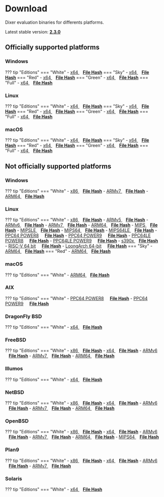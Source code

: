 # Download

Dixer evaluation binaries for differents platforms.

Latest stable version: [**2.3.0**](Changelog.md#230-_-december-15-2022)

## Officially supported platforms

### Windows

??? tip "Editions"
    === "White"
        - <a href="/dl/2.3.0/white/windows/dixer_amd64.exe" target="_blank">x64 </a> &nbsp;&nbsp; **<a href="/dl/2.3.0/white/windows/dixer_amd64_checksum.txt" target="_blank">File Hash</a>**
    === "Sky"
        - <a href="/dl/2.3.0/sky/windows/dixer_amd64.exe" target="_blank">x64 </a> &nbsp;&nbsp; **<a href="/dl/2.3.0/sky/windows/dixer_amd64_checksum.txt" target="_blank">File Hash</a>**
    === "Red"
        - <a href="/dl/2.3.0/red/windows/dixer_amd64.exe" target="_blank">x64 </a> &nbsp;&nbsp; **<a href="/dl/2.3.0/red/windows/dixer_amd64_checksum.txt" target="_blank">File Hash</a>**
    === "Green"
        - <a href="/dl/2.3.0/green/windows/dixer_amd64.exe" target="_blank">x64 </a> &nbsp;&nbsp; **<a href="/dl/2.3.0/green/windows/dixer_amd64_checksum.txt" target="_blank">File Hash</a>**
    === "Full"
        - <a href="/dl/2.3.0/full/windows/dixer_amd64.exe" target="_blank">x64 </a> &nbsp;&nbsp; **<a href="/dl/2.3.0/full/windows/dixer_amd64_checksum.txt" target="_blank">File Hash</a>**

### Linux

??? tip "Editions"
    === "White"
        - <a href="/dl/2.3.0/white/linux/dixer_amd64" target="_blank">x64 </a> &nbsp;&nbsp; **<a href="/dl/2.3.0/white/linux/dixer_amd64_checksum.txt" target="_blank">File Hash</a>**
    === "Sky"
        - <a href="/dl/2.3.0/sky/linux/dixer_amd64" target="_blank">x64 </a> &nbsp;&nbsp; **<a href="/dl/2.3.0/sky/linux/dixer_amd64_checksum.txt" target="_blank">File Hash</a>**
    === "Red"
        - <a href="/dl/2.3.0/red/linux/dixer_amd64" target="_blank">x64 </a> &nbsp;&nbsp; **<a href="/dl/2.3.0/red/linux/dixer_amd64_checksum.txt" target="_blank">File Hash</a>**
    === "Green"
        - <a href="/dl/2.3.0/green/linux/dixer_amd64" target="_blank">x64 </a> &nbsp;&nbsp; **<a href="/dl/2.3.0/green/linux/dixer_amd64_checksum.txt" target="_blank">File Hash</a>**
    === "Full"
        - <a href="/dl/2.3.0/full/linux/dixer_amd64" target="_blank">x64 </a> &nbsp;&nbsp; **<a href="/dl/2.3.0/full/linux/dixer_amd64_checksum.txt" target="_blank">File Hash</a>**

### macOS

??? tip "Editions"
    === "White"
        - <a href="/dl/2.3.0/white/darwin/dixer_amd64" target="_blank">x64 </a> &nbsp;&nbsp; **<a href="/dl/2.3.0/white/darwin/dixer_amd64_checksum.txt" target="_blank">File Hash</a>**
    === "Sky"
        - <a href="/dl/2.3.0/sky/darwin/dixer_amd64" target="_blank">x64 </a> &nbsp;&nbsp; **<a href="/dl/2.3.0/sky/darwin/dixer_amd64_checksum.txt" target="_blank">File Hash</a>**
    === "Red"
        - <a href="/dl/2.3.0/red/darwin/dixer_amd64" target="_blank">x64 </a> &nbsp;&nbsp; **<a href="/dl/2.3.0/red/darwin/dixer_amd64_checksum.txt" target="_blank">File Hash</a>**
    === "Green"
        - <a href="/dl/2.3.0/green/darwin/dixer_amd64" target="_blank">x64 </a> &nbsp;&nbsp; **<a href="/dl/2.3.0/green/darwin/dixer_amd64_checksum.txt" target="_blank">File Hash</a>**
    === "Full"
        - <a href="/dl/2.3.0/full/darwin/dixer_amd64" target="_blank">x64 </a> &nbsp;&nbsp; **<a href="/dl/2.3.0/full/darwin/dixer_amd64_checksum.txt" target="_blank">File Hash</a>**

## Not officially supported platforms

### Windows

??? tip "Editions"
    === "White"
        - <a href="/dl/2.3.0/white/windows/dixer_386.exe" target="_blank">x86 </a> &nbsp;&nbsp; **<a href="/dl/2.3.0/white/windows/dixer_386_checksum.txt" target="_blank">File Hash</a>**
        - <a href="/dl/2.3.0/white/windows/dixer_armV7.exe" target="_blank">ARMv7 </a> &nbsp;&nbsp; **<a href="/dl/2.3.0/white/windows/dixer_armV7_checksum.txt" target="_blank">File Hash</a>**
        - <a href="/dl/2.3.0/white/windows/dixer_arm64.exe" target="_blank">ARM64 </a> &nbsp;&nbsp; **<a href="/dl/2.3.0/white/windows/dixer_arm64_checksum.txt" target="_blank">File Hash</a>**

### Linux

??? tip "Editions"
    === "White"
        - <a href="/dl/2.3.0/white/linux/dixer_386" target="_blank">x86 </a> &nbsp;&nbsp; **<a href="/dl/2.3.0/white/linux/dixer_386_checksum.txt" target="_blank">File Hash</a>**
        - <a href="/dl/2.3.0/white/linux/dixer_armV5" target="_blank">ARMv5 </a> &nbsp;&nbsp; **<a href="/dl/2.3.0/white/linux/dixer_armV5_checksum.txt" target="_blank">File Hash</a>**
        - <a href="/dl/2.3.0/white/linux/dixer_armV6" target="_blank">ARMv6 </a> &nbsp;&nbsp; **<a href="/dl/2.3.0/white/linux/dixer_armV6_checksum.txt" target="_blank">File Hash</a>**
        - <a href="/dl/2.3.0/white/linux/dixer_armV7" target="_blank">ARMv7 </a> &nbsp;&nbsp; **<a href="/dl/2.3.0/white/linux/dixer_armV7_checksum.txt" target="_blank">File Hash</a>**
        - <a href="/dl/2.3.0/white/linux/dixer_arm64" target="_blank">ARM64 </a> &nbsp;&nbsp; **<a href="/dl/2.3.0/white/linux/dixer_arm64_checksum.txt" target="_blank">File Hash</a>**
        - <a href="/dl/2.3.0/white/linux/dixer_mips" target="_blank">MIPS </a> &nbsp;&nbsp; **<a href="/dl/2.3.0/white/linux/dixer_mips_checksum.txt" target="_blank">File Hash</a>**
        - <a href="/dl/2.3.0/white/linux/dixer_mipsle" target="_blank">MIPSLE </a> &nbsp;&nbsp; **<a href="/dl/2.3.0/white/linux/dixer_mipsle_checksum.txt" target="_blank">File Hash</a>**
        - <a href="/dl/2.3.0/white/linux/dixer_mips64" target="_blank">MIPS64 </a> &nbsp;&nbsp; **<a href="/dl/2.3.0/white/linux/dixer_mips64_checksum.txt" target="_blank">File Hash</a>**
        - <a href="/dl/2.3.0/white/linux/dixer_mips64le" target="_blank">MIPS64LE </a> &nbsp;&nbsp; **<a href="/dl/2.3.0/white/linux/dixer_mips64le_checksum.txt" target="_blank">File Hash</a>**
        - [PPC64 POWER8](/dl/2.3.0/white/linux/dixer_ppc64_power8) &nbsp;&nbsp;&nbsp; **<a href="/dl/2.3.0/white/linux/dixer_ppc64_power8_checksum.txt" target="_blank">File Hash</a>**
        - [PPC64 POWER9](/dl/2.3.0/white/linux/dixer_ppc64_power9) &nbsp;&nbsp;&nbsp; **<a href="/dl/2.3.0/white/linux/dixer_ppc64_power9_checksum.txt" target="_blank">File Hash</a>**
        - [PPC64LE POWER8](/dl/2.3.0/white/linux/dixer_ppc64le_power8) &nbsp;&nbsp;&nbsp; **<a href="/dl/2.3.0/white/linux/dixer_ppc64le_power8_checksum.txt" target="_blank">File Hash</a>**
        - [PPC64LE POWER9](/dl/2.3.0/white/linux/dixer_ppc64le_power9) &nbsp;&nbsp;&nbsp; **<a href="/dl/2.3.0/white/linux/dixer_ppc64le_power9_checksum.txt" target="_blank">File Hash</a>**
        - <a href="/dl/2.3.0/white/linux/dixer_s390x" target="_blank">s390x </a> &nbsp;&nbsp; **<a href="/dl/2.3.0/white/linux/dixer_s390x_checksum.txt" target="_blank">File Hash</a>**
        - [RISC-V 64 bit](/dl/2.3.0/white/linux/dixer_riscv64) &nbsp;&nbsp;&nbsp; **<a href="/dl/2.3.0/white/linux/dixer_riscv64_checksum.txt" target="_blank">File Hash</a>**
        - [LoongArch 64-bit](/dl/2.3.0/white/linux/dixer_loong64) &nbsp;&nbsp;&nbsp; **<a href="/dl/2.3.0/white/linux/dixer_loong64_checksum.txt" target="_blank">File Hash</a>**
    === "Sky"
        - <a href="/dl/2.3.0/sky/linux/dixer_arm64" target="_blank">ARM64 </a> &nbsp;&nbsp; **<a href="/dl/2.3.0/sky/linux/dixer_arm64_checksum.txt" target="_blank">File Hash</a>**
    === "Red"
        - <a href="/dl/2.3.0/red/linux/dixer_arm64" target="_blank">ARM64 </a> &nbsp;&nbsp; **<a href="/dl/2.3.0/red/linux/dixer_arm64_checksum.txt" target="_blank">File Hash</a>**

### macOS

??? tip "Editions"
    === "White"
        - <a href="/dl/2.3.0/white/darwin/dixer_arm64" target="_blank">ARM64 </a> &nbsp;&nbsp; **<a href="/dl/2.3.0/white/darwin/dixer_arm64_checksum.txt" target="_blank">File Hash</a>**

### AIX

??? tip "Editions"
    === "White"
        - [PPC64 POWER8](/dl/2.3.0/white/aix/dixer_ppc64_power8) &nbsp;&nbsp;&nbsp; **<a href="/dl/2.3.0/white/aix/dixer_ppc64_power8_checksum.txt" target="_blank">File Hash</a>**
        - [PPC64 POWER9](/dl/2.3.0/white/aix/dixer_ppc64_power9) &nbsp;&nbsp;&nbsp; **<a href="/dl/2.3.0/white/aix/dixer_ppc64_power9_checksum.txt" target="_blank">File Hash</a>**

### DragonFly BSD

??? tip "Editions"
    === "White"
        - <a href="/dl/2.3.0/white/dragonfly/dixer_amd64" target="_blank">x64 </a> &nbsp;&nbsp; **<a href="/dl/2.3.0/white/dragonfly/dixer_amd64_checksum.txt" target="_blank">File Hash</a>**

### FreeBSD

??? tip "Editions"
    === "White"
        - <a href="/dl/2.3.0/white/freebsd/dixer_386" target="_blank">x86 </a> &nbsp;&nbsp; **<a href="/dl/2.3.0/white/freebsd/dixer_386_checksum.txt" target="_blank">File Hash</a>**
        - <a href="/dl/2.3.0/white/freebsd/dixer_amd64" target="_blank">x64 </a> &nbsp;&nbsp; **<a href="/dl/2.3.0/white/freebsd/dixer_amd64_checksum.txt" target="_blank">File Hash</a>**
        - <a href="/dl/2.3.0/white/freebsd/dixer_armV6" target="_blank">ARMv6 </a> &nbsp;&nbsp; **<a href="/dl/2.3.0/white/freebsd/dixer_armV6_checksum.txt" target="_blank">File Hash</a>**
        - <a href="/dl/2.3.0/white/freebsd/dixer_armV7" target="_blank">ARMv7 </a> &nbsp;&nbsp; **<a href="/dl/2.3.0/white/freebsd/dixer_armV7_checksum.txt" target="_blank">File Hash</a>**
        - <a href="/dl/2.3.0/white/freebsd/dixer_arm64" target="_blank">ARM64 </a> &nbsp;&nbsp; **<a href="/dl/2.3.0/white/freebsd/dixer_arm64_checksum.txt" target="_blank">File Hash</a>**

### Illumos

??? tip "Editions"
    === "White"
        - <a href="/dl/2.3.0/white/illumos/dixer_amd64" target="_blank">x64 </a> &nbsp;&nbsp; **<a href="/dl/2.3.0/white/illumos/dixer_amd64_checksum.txt" target="_blank">File Hash</a>**

### NetBSD

??? tip "Editions"
    === "White"
        - <a href="/dl/2.3.0/white/netbsd/dixer_386" target="_blank">x86 </a> &nbsp;&nbsp; **<a href="/dl/2.3.0/white/netbsd/dixer_386_checksum.txt" target="_blank">File Hash</a>**
        - <a href="/dl/2.3.0/white/netbsd/dixer_amd64" target="_blank">x64 </a> &nbsp;&nbsp; **<a href="/dl/2.3.0/white/netbsd/dixer_amd64_checksum.txt" target="_blank">File Hash</a>**
        - <a href="/dl/2.3.0/white/netbsd/dixer_armV6" target="_blank">ARMv6 </a> &nbsp;&nbsp; **<a href="/dl/2.3.0/white/netbsd/dixer_armV6_checksum.txt" target="_blank">File Hash</a>**
        - <a href="/dl/2.3.0/white/netbsd/dixer_armV7" target="_blank">ARMv7 </a> &nbsp;&nbsp; **<a href="/dl/2.3.0/white/netbsd/dixer_armV7_checksum.txt" target="_blank">File Hash</a>**
        - <a href="/dl/2.3.0/white/netbsd/dixer_arm64" target="_blank">ARM64 </a> &nbsp;&nbsp; **<a href="/dl/2.3.0/white/netbsd/dixer_arm64_checksum.txt" target="_blank">File Hash</a>**

### OpenBSD

??? tip "Editions"
    === "White"
        - <a href="/dl/2.3.0/white/openbsd/dixer_386" target="_blank">x86 </a> &nbsp;&nbsp; **<a href="/dl/2.3.0/white/openbsd/dixer_386_checksum.txt" target="_blank">File Hash</a>**
        - <a href="/dl/2.3.0/white/openbsd/dixer_amd64" target="_blank">x64 </a> &nbsp;&nbsp; **<a href="/dl/2.3.0/white/openbsd/dixer_amd64_checksum.txt" target="_blank">File Hash</a>**
        - <a href="/dl/2.3.0/white/openbsd/dixer_armV6" target="_blank">ARMv6 </a> &nbsp;&nbsp; **<a href="/dl/2.3.0/white/openbsd/dixer_armV6_checksum.txt" target="_blank">File Hash</a>**
        - <a href="/dl/2.3.0/white/openbsd/dixer_armV7" target="_blank">ARMv7 </a> &nbsp;&nbsp; **<a href="/dl/2.3.0/white/openbsd/dixer_armV7_checksum.txt" target="_blank">File Hash</a>**
        - <a href="/dl/2.3.0/white/openbsd/dixer_arm64" target="_blank">ARM64 </a> &nbsp;&nbsp; **<a href="/dl/2.3.0/white/openbsd/dixer_arm64_checksum.txt" target="_blank">File Hash</a>**
        - <a href="/dl/2.3.0/white/openbsd/dixer_mips64" target="_blank">MIPS64 </a> &nbsp;&nbsp; **<a href="/dl/2.3.0/white/openbsd/dixer_mips64_checksum.txt" target="_blank">File Hash</a>**

### Plan9

??? tip "Editions"
    === "White"
        - <a href="/dl/2.3.0/white/plan9/dixer_386" target="_blank">x86 </a> &nbsp;&nbsp; **<a href="/dl/2.3.0/white/plan9/dixer_386_checksum.txt" target="_blank">File Hash</a>**
        - <a href="/dl/2.3.0/white/plan9/dixer_amd64" target="_blank">x64 </a> &nbsp;&nbsp; **<a href="/dl/2.3.0/white/plan9/dixer_amd64_checksum.txt" target="_blank">File Hash</a>**
        - <a href="/dl/2.3.0/white/plan9/dixer_armV6" target="_blank">ARMv6 </a> &nbsp;&nbsp; **<a href="/dl/2.3.0/white/plan9/dixer_armV6_checksum.txt" target="_blank">File Hash</a>**
        - <a href="/dl/2.3.0/white/plan9/dixer_armV7" target="_blank">ARMv7 </a> &nbsp;&nbsp; **<a href="/dl/2.3.0/white/plan9/dixer_armV7_checksum.txt" target="_blank">File Hash</a>**

### Solaris

??? tip "Editions"
    === "White"
        - <a href="/dl/2.3.0/white/solaris/dixer_amd64" target="_blank">x64 </a> &nbsp;&nbsp; **<a href="/dl/2.3.0/white/solaris/dixer_amd64_checksum.txt" target="_blank">File Hash</a>**
